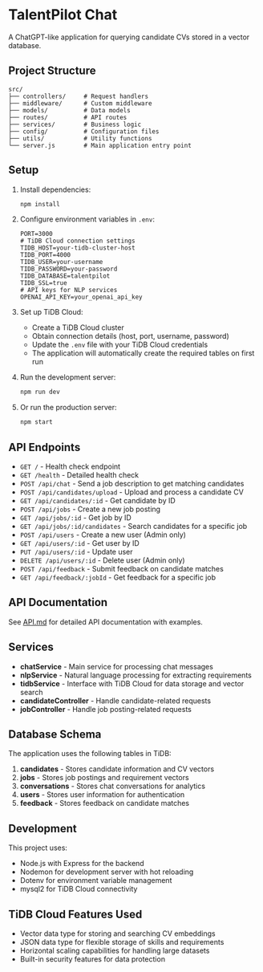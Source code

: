 # TalentPilot Chat

A ChatGPT-like application for querying candidate CVs stored in a vector database.

## Project Structure

```
src/
├── controllers/     # Request handlers
├── middleware/      # Custom middleware
├── models/          # Data models
├── routes/          # API routes
├── services/        # Business logic
├── config/          # Configuration files
├── utils/           # Utility functions
└── server.js        # Main application entry point
```

## Setup

1. Install dependencies:
   ```bash
   npm install
   ```

2. Configure environment variables in `.env`:
   ```env
   PORT=3000
   # TiDB Cloud connection settings
   TIDB_HOST=your-tidb-cluster-host
   TIDB_PORT=4000
   TIDB_USER=your-username
   TIDB_PASSWORD=your-password
   TIDB_DATABASE=talentpilot
   TIDB_SSL=true
   # API keys for NLP services
   OPENAI_API_KEY=your_openai_api_key
   ```

3. Set up TiDB Cloud:
   - Create a TiDB Cloud cluster
   - Obtain connection details (host, port, username, password)
   - Update the `.env` file with your TiDB Cloud credentials
   - The application will automatically create the required tables on first run

4. Run the development server:
   ```bash
   npm run dev
   ```

5. Or run the production server:
   ```bash
   npm start
   ```

## API Endpoints

- `GET /` - Health check endpoint
- `GET /health` - Detailed health check
- `POST /api/chat` - Send a job description to get matching candidates
- `POST /api/candidates/upload` - Upload and process a candidate CV
- `GET /api/candidates/:id` - Get candidate by ID
- `POST /api/jobs` - Create a new job posting
- `GET /api/jobs/:id` - Get job by ID
- `GET /api/jobs/:id/candidates` - Search candidates for a specific job
- `POST /api/users` - Create a new user (Admin only)
- `GET /api/users/:id` - Get user by ID
- `PUT /api/users/:id` - Update user
- `DELETE /api/users/:id` - Delete user (Admin only)
- `POST /api/feedback` - Submit feedback on candidate matches
- `GET /api/feedback/:jobId` - Get feedback for a specific job

## API Documentation

See [API.md](API.md) for detailed API documentation with examples.

## Services

- **chatService** - Main service for processing chat messages
- **nlpService** - Natural language processing for extracting requirements
- **tidbService** - Interface with TiDB Cloud for data storage and vector search
- **candidateController** - Handle candidate-related requests
- **jobController** - Handle job posting-related requests

## Database Schema

The application uses the following tables in TiDB:

1. **candidates** - Stores candidate information and CV vectors
2. **jobs** - Stores job postings and requirement vectors
3. **conversations** - Stores chat conversations for analytics
4. **users** - Stores user information for authentication
5. **feedback** - Stores feedback on candidate matches

## Development

This project uses:
- Node.js with Express for the backend
- Nodemon for development server with hot reloading
- Dotenv for environment variable management
- mysql2 for TiDB Cloud connectivity

## TiDB Cloud Features Used

- Vector data type for storing and searching CV embeddings
- JSON data type for flexible storage of skills and requirements
- Horizontal scaling capabilities for handling large datasets
- Built-in security features for data protection